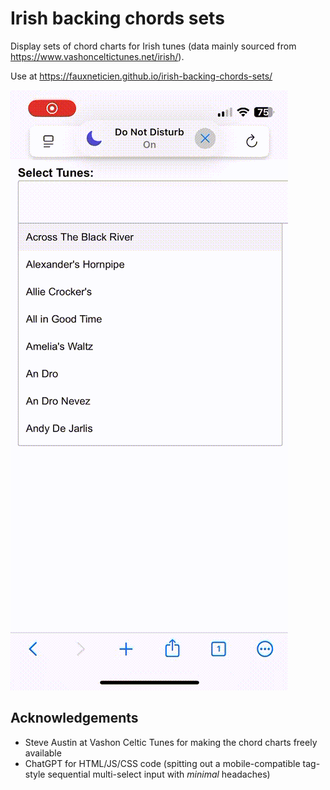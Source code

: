 # Irish backing chords sets

Display sets of chord charts for Irish tunes (data mainly sourced from https://www.vashonceltictunes.net/irish/).

Use at https://fauxneticien.github.io/irish-backing-chords-sets/

![](https://raw.githubusercontent.com/fauxneticien/irish-backing-chords-sets/refs/heads/main/docs/demo.gif)

## Acknowledgements
- Steve Austin at Vashon Celtic Tunes for making the chord charts freely available
- ChatGPT for HTML/JS/CSS code (spitting out a mobile-compatible tag-style sequential multi-select input with *minimal* headaches)
